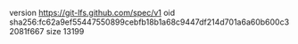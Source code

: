 version https://git-lfs.github.com/spec/v1
oid sha256:fc62a9ef55447550899cebfb18b1a68c9447df214d701a6a60b600c32081f667
size 13199
